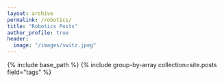 ```yaml
---
layout: archive
permalink: /robotics/
title: "Robotics Posts"
author_profile: true
header:
  image: "/images/switz.jpeg"
---
```



{% include base_path %}
{% include group-by-array collection=site.posts field="tags" %}

  <!-- {% for tag in group_names %}
  {% assign posts = group_items[forloop.index0] %}
  <h2 id="{{ tag | slugify }}" class="archive__subtitle">{{ tag }}</h2>
  {% for post in posts %}
    {% include archive-single.html %}
  {% endfor %}
{% endfor %} -->
